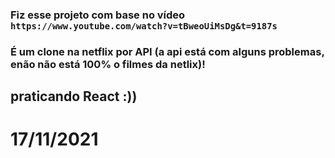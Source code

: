 ### Fiz esse projeto com base no vídeo `https://www.youtube.com/watch?v=tBweoUiMsDg&t=9187s`


### É um clone na netflix por API (a api está com alguns problemas, enão não está 100% o filmes da netlix)! 

## praticando React :)) 

# 17/11/2021

